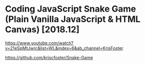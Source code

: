 # Coding JavaScript Snake Game (Plain Vanilla JavaScript & HTML Canvas) [2018.12]

https://www.youtube.com/watch?v=21eSpMtJwrc&list=WL&index=6&ab_channel=KrisFoster

https://github.com/kriscfoster/Snake-Game
